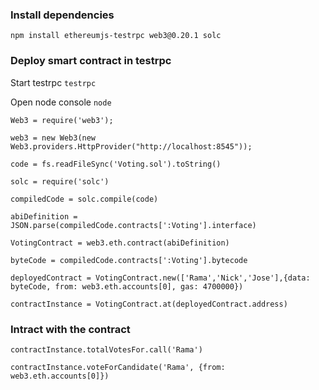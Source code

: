 ### Install dependencies  
`npm install ethereumjs-testrpc web3@0.20.1 solc`

### Deploy smart contract in testrpc

Start testrpc
`testrpc`

Open node console `node`

`Web3 = require('web3');`

`web3 = new Web3(new Web3.providers.HttpProvider("http://localhost:8545"));`

`code = fs.readFileSync('Voting.sol').toString()`

`solc = require('solc')`

`compiledCode = solc.compile(code)`

`abiDefinition = JSON.parse(compiledCode.contracts[':Voting'].interface)`

`VotingContract = web3.eth.contract(abiDefinition)`

`byteCode = compiledCode.contracts[':Voting'].bytecode`

`deployedContract = VotingContract.new(['Rama','Nick','Jose'],{data: byteCode, from: web3.eth.accounts[0], gas: 4700000})`

`contractInstance = VotingContract.at(deployedContract.address)`

### Intract with the contract

`contractInstance.totalVotesFor.call('Rama')`

`contractInstance.voteForCandidate('Rama', {from: web3.eth.accounts[0]})`

